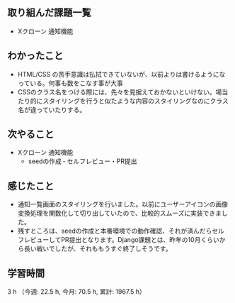 ## 取り組んだ課題一覧
- Xクローン 通知機能

## わかったこと
- HTML/CSS の苦手意識は払拭できていないが、以前よりは書けるようになっている。何事も数をこなす事が大事
- CSSのクラス名をつける際には、先々を見据えておかないといけない。場当たり的にスタイリングを行うと似たような内容のスタイリングなのにクラス名が違っていたりする。


## 次やること
- Xクローン 通知機能
    - seedの作成
    ‐ セルフレビュー・PR提出
    
## 感じたこと
- 通知一覧画面のスタイリングを行いました。以前にユーザーアイコンの画像変換処理を関数化して切り出していたので、比較的スムーズに実装できました。
- 残すところは、seedの作成と本番環境での動作確認、それが済んだらセルフレビューしてPR提出となります。Django課題とは、昨年の10月くらいから長い戦いでしたが、それももうすぐ終了しそうです。

## 学習時間
3 h （今週: 22.5 h, 今月: 70.5 h, 累計: 1967.5 h）